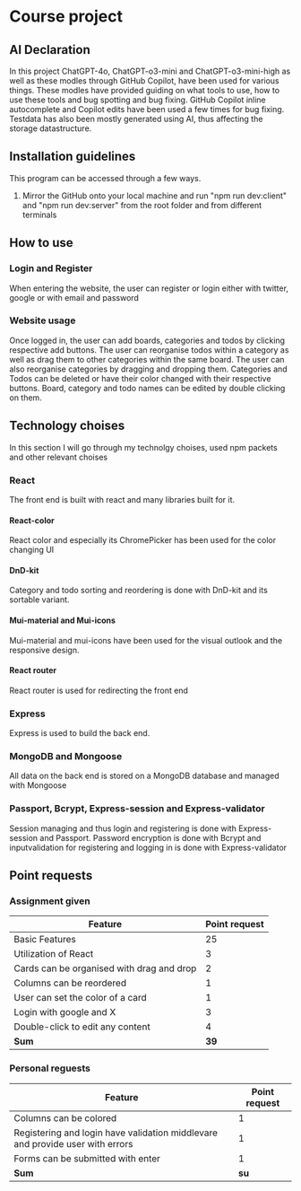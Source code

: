 # Course project

## AI Declaration
In this project ChatGPT-4o, ChatGPT-o3-mini and ChatGPT-o3-mini-high as well as these modles through GitHub Copilot, have been used for various things. These modles have provided guiding on what tools to use, how to use these tools and bug spotting and bug fixing. GitHub Copilot inline autocomplete and Copilot edits have been used a few times for bug fixing. Testdata has also been mostly generated using AI, thus affecting the storage datastructure.

## Installation guidelines

This program can be accessed through a few ways.
1. Mirror the GitHub onto your local machine and run "npm run dev:client" and "npm run dev:server" from the root folder and from different terminals

## How to use
### Login and Register
When entering the website, the user can register or login either with twitter, google or with email and password

### Website usage
Once logged in, the user can add boards, categories and todos by clicking respective add buttons.
The user can reorganise todos within a category as well as drag them to other categories within the same board.
The user can also reorganise categories by dragging and dropping them.
Categories and Todos can be deleted or have their color changed with their respective buttons.
Board, category and todo names can be edited by double clicking on them.

## Technology choises
In this section I will go through my technolgy choises, used npm packets and other relevant choises
### React
The front end is built with react and many libraries built for it.

#### React-color
React color and especially its ChromePicker has been used for the color changing UI

#### DnD-kit
Category and todo sorting and reordering is done with DnD-kit and its sortable variant.

#### Mui-material and Mui-icons
Mui-material and mui-icons have been used for the visual outlook and the responsive design.

#### React router
React router is used for redirecting the front end

### Express
Express is used to build the back end.

### MongoDB and Mongoose
All data on the back end is stored on a MongoDB database and managed with Mongoose

### Passport, Bcrypt, Express-session and Express-validator
Session managing and thus login and registering is done with Express-session and Passport. Password encryption is done with Bcrypt and inputvalidation for registering and logging in is done with Express-validator

## Point requests
### Assignment given
| Feature                                   | Point request     |
|-------------------------------------------|-------------------|
| Basic Features                            | 25                |
| Utilization of React                      | 3                 |
| Cards can be organised with drag and drop | 2                 |
| Columns can be reordered                  | 1                 |
| User can set the color of a card          | 1                 |
| Login with google and X                   | 3                 |
| Double-click to edit any content          | 4                 |
| **Sum**                                   | **39**            |

### Personal reguests
| Feature                                                                       | Point request     |
|-------------------------------------------------------------------------------|-------------------|
| Columns can be colored                                                        | 1                 |
| Registering and login have validation middlevare and provide user with errors | 1                 |
| Forms can be submitted with enter                                             | 1                 |
| **Sum**                                                                       | **su**            |